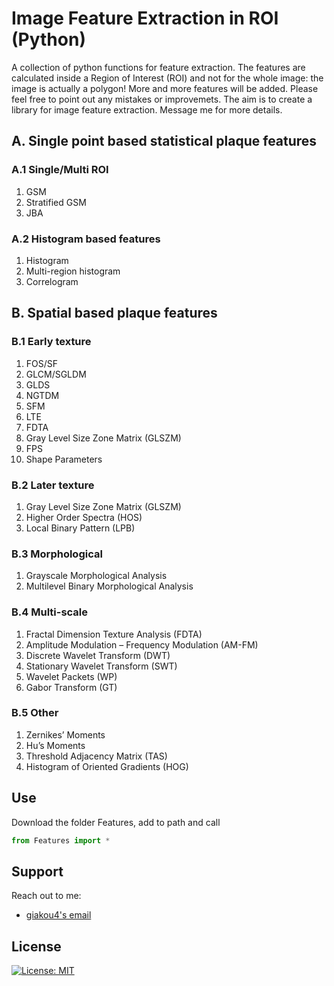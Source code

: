 # Image Feature Extraction in ROI (Python)
A collection of python functions for feature extraction. The features are calculated inside a Region of Interest (ROI) and not for the whole image: the image is actually a polygon! More and more features will be added. Please feel free to point out any mistakes or improvemets. The aim is to create a library for image feature extraction. Message me for more details.

## A. Single point based statistical plaque features
### A.1  Single/Multi ROI
1. GSM
2. Stratified GSM
3. JBA
### A.2 Histogram based features
1. Histogram
2. Multi-region histogram
3. Correlogram
## B. Spatial based plaque features
### B.1 Early texture
1. FOS/SF
2. GLCM/SGLDM
3. GLDS
4. NGTDM
5. SFM
6. LTE
7. FDTA
8. Gray Level Size Zone Matrix (GLSZM)
9. FPS
10. Shape Parameters
### B.2 Later texture
1. Gray Level Size Zone Matrix (GLSZM)
2. Higher Order Spectra (HOS)
3. Local Binary Pattern (LPB)
### B.3 Morphological
1. Grayscale Morphological Analysis
2. Multilevel Binary Morphological Analysis
### B.4 Multi-scale
1. Fractal Dimension Texture Analysis (FDTA)
2. Amplitude Modulation – Frequency Modulation (AM-FM)
3. Discrete Wavelet Transform (DWT)
4. Stationary Wavelet Transform (SWT)
5. Wavelet Packets (WP)
6. Gabor Transform (GT)
### B.5 Other
1. Zernikes’ Moments
2. Hu’s Moments
3. Threshold Adjacency Matrix (TAS)
4. Histogram of Oriented Gradients (HOG)

## Use
Download the folder Features, add to path and call
```python
from Features import *
```

## Support
Reach out to me:
- [giakou4's email](mailto:giakonick98@gmail.com "giakonick98@gmail.com")

## License
[![License: MIT](https://img.shields.io/badge/License-MIT-yellow.svg)](https://github.com/giakou4/Features/LICENSE)
